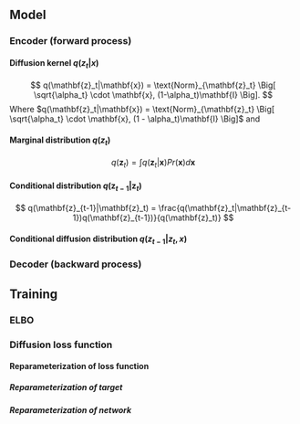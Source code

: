 ## Model
### Encoder (forward process)
#### Diffusion kernel $q(z_t|x)$
$$
q(\mathbf{z}_t|\mathbf{x}) = \text{Norm}_{\mathbf{z}_t} \Big[ \sqrt{\alpha_t} \cdot \mathbf{x}, (1-\alpha_t)\mathbf{I} \Big].
$$
Where $q(\mathbf{z}_t|\mathbf{x}) = \text{Norm}_{\mathbf{z}_t} \Big[ \sqrt{\alpha_t} \cdot \mathbf{x}, (1 - \alpha_t)\mathbf{I} \Big]$ and 
#### Marginal distribution $q(z_t)$
$$
q(\mathbf{z}_t) = \int q(\mathbf{z}_t|\mathbf{x}) Pr(\mathbf{x})d\mathbf{x}
$$
#### Conditional distribution $q(\mathbf{z}_{t-1}|\mathbf{z}_t)$
$$
q(\mathbf{z}_{t-1}|\mathbf{z}_t) = \frac{q(\mathbf{z}_t|\mathbf{z}_{t-1})q(\mathbf{z}_{t-1})}{q(\mathbf{z}_t)}
$$
#### Conditional diffusion distribution $q(z_{t-1}|z_t,x)$

### Decoder (backward process)

## Training
### ELBO
### Diffusion loss function
#### Reparameterization of loss function
##### Reparameterization of target
##### Reparameterization of network
